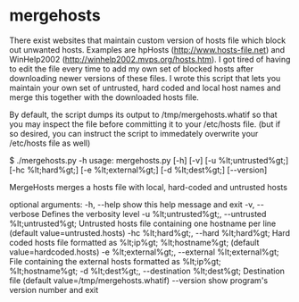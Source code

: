 mergehosts
==========
There exist websites that maintain custom version of hosts file which block out unwanted hosts. Examples are hpHosts (http://www.hosts-file.net) and WinHelp2002 (http://winhelp2002.mvps.org/hosts.htm).
I got tired of having to edit the file every time to add my own set of blocked hosts after downloading newer versions of these files.
I wrote this script that lets you maintain your own set of untrusted, hard coded and local host names and merge this together with the downloaded hosts file.

By default, the script dumps its output to /tmp/mergehosts.whatif so that you may inspect the file before committing it to your /etc/hosts file. (but if so desired, you can instruct the script to immedately overwrite your /etc/hosts file as well)

$ ./mergehosts.py -h
usage: mergehosts.py [-h] [-v] [-u %lt;untrusted%gt;] [-hc %lt;hard%gt;] [-e %lt;external%gt;]
                     [-d %lt;dest%gt;] [--version]

MergeHosts merges a hosts file with local, hard-coded and untrusted hosts

optional arguments:
  -h, --help            show this help message and exit
  -v, --verbose         Defines the verbosity level
  -u %lt;untrusted%gt;, --untrusted %lt;untrusted%gt;
                        Untrusted hosts file containing one hostname per line
                        (default value=untrusted.hosts)
  -hc %lt;hard%gt;, --hard %lt;hard%gt;
                        Hard coded hosts file formatted as %lt;ip%gt; %lt;hostname%gt;
                        (default value=hardcoded.hosts)
  -e %lt;external%gt;, --external %lt;external%gt;
                        File containing the external hosts formatted as %lt;ip%gt;
                        %lt;hostname%gt;
  -d %lt;dest%gt;, --destination %lt;dest%gt;
                        Destination file (default
                        value=/tmp/mergehosts.whatif)
  --version             show program's version number and exit

